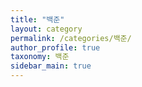 ```yaml
---
title: "백준"
layout: category
permalink: /categories/백준/
author_profile: true
taxonomy: 백준
sidebar_main: true
---
```








